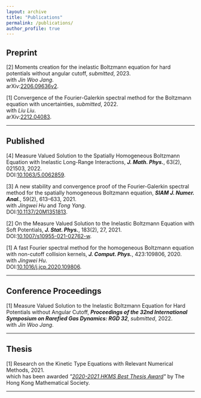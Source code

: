 ```yaml
---
layout: archive
title: "Publications"
permalink: /publications/
author_profile: true
---
```




Preprint 
-----------

[2] Moments creation for the inelastic Boltzmann equation for hard potentials without angular cutoff, _submitted_, 2023.<br>
     with _Jin Woo Jang_.<br>
     arXiv:[2206.09636v2](https://arxiv.org/abs/2206.09636v2). 


[1] Convergence of the Fourier-Galerkin spectral method for the Boltzmann equation with uncertainties, _submitted_, 2022.<br>
     with _Liu Liu_.<br>
     arXiv:[2212.04083](https://arxiv.org/abs/2212.04083). 


     
-----------  


Published
-----
[4] Measure Valued Solution to the Spatially Homogeneous Boltzmann Equation with Inelastic Long-Range Interactions, _**J. Math. Phys.**_, 63(2), 021503, 2022.<br>
    DOI:[10.1063/5.0062859](https://doi.org/10.1063/5.0062859).

[3] A new stability and convergence proof of the Fourier-Galerkin spectral method for the spatially homogeneous Boltzmann equation, _**SIAM J. Numer. Anal.**_, 59(2), 613–633, 2021.<br>
    with _Jingwei Hu_ and _Tong Yang_.<br>
    DOI:[10.1137/20M1351813](https://doi.org/10.1137/20M1351813).
    
[2] On the Measure Valued Solution to the Inelastic Boltzmann Equation with Soft Potentials, _**J. Stat. Phys.**_, 183(2), 27, 2021. <br>
    DOI:[10.1007/s10955-021-02762-w](https://doi.org/10.1007/s10955-021-02762-w).

[1] A fast Fourier spectral method for the homogeneous Boltzmann equation with non-cutoff collision kernels, _**J. Comput. Phys.**_, 423:109806, 2020. <br>
    with _Jingwei Hu_.<br>
    DOI:[10.1016/j.jcp.2020.109806](https://doi.org/10.1016/j.jcp.2020.109806). 
    
 ---------
 
Conference Proceedings
-----

[1] Measure Valued Solution to the Inelastic Boltzmann Equation for Hard Potentials without Angular Cutoff, _**Proceedings of the 32nd International Symposium on Rarefied Gas Dynamics: RGD 32**_, _submitted_, 2022. <br>
    with _Jin Woo Jang_.<br>
    
 ---------
 

Thesis
-------
[1] Research on the Kinetic Type Equations with Relevant Numerical Methods, 2021.<br>
    which has been awarded _"[2020-2021 HKMS Best Thesis Award](/files/Best_Thesis_Award_KQ.pdf)"_ by The Hong Kong Mathematical Society.
    
-------
